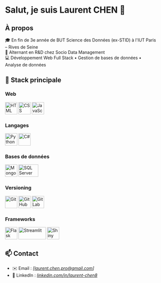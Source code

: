 # Salut, je suis Laurent CHEN 👋


## À propos

🎓 En fin de 3e année de BUT Science des Données (ex-STID) à l'IUT Paris – Rives de Seine  
💼 Alternant en R&D chez Socio Data Management  
💻 Développement Web Full Stack • Gestion de bases de données • Analyse de données


## 🔧 Stack principale

### Web
<p align="left">
  <img src="https://cdn.jsdelivr.net/gh/devicons/devicon/icons/html5/html5-original.svg" title="HTML" alt="HTML" width="40" height="40"/>
  <img src="https://cdn.jsdelivr.net/gh/devicons/devicon/icons/css3/css3-original.svg" title="CSS" alt="CSS" width="40" height="40"/>
  <img src="https://cdn.jsdelivr.net/gh/devicons/devicon/icons/javascript/javascript-original.svg" title="JavaScript" alt="JavaScript" width="40" height="40"/>
</p>

### Langages
<p align="left">
  <img src="https://cdn.jsdelivr.net/gh/devicons/devicon/icons/python/python-original.svg" title="Python" alt="Python" width="40" height="40"/>
  <img src="https://cdn.jsdelivr.net/gh/devicons/devicon/icons/csharp/csharp-original.svg" title="C#" alt="C#" width="40" height="40"/>
</p>

### Bases de données
<p align="left">
  <img src="https://cdn.jsdelivr.net/gh/devicons/devicon/icons/mongodb/mongodb-original.svg" title="MongoDB" alt="MongoDB" width="40" height="40"/>
  <img src="https://upload.wikimedia.org/wikipedia/commons/8/87/Sql_data_base_with_logo.png" title="SQL Server" alt="SQL Server" width="65" height="40"/>
</p>

### Versioning
<p align="left">
  <img src="https://cdn.jsdelivr.net/gh/devicons/devicon/icons/git/git-original.svg" title="Git" alt="Git" width="40" height="40"/>
  <img src="https://cdn.jsdelivr.net/gh/devicons/devicon/icons/github/github-original.svg" title="GitHub" alt="GitHub" width="40" height="40"/>
  <img src="https://cdn.jsdelivr.net/gh/devicons/devicon/icons/gitlab/gitlab-original.svg" title="GitLab" alt="GitLab" width="40" height="40"/>
</p>

### Frameworks
<p align="left">
  <img src="https://cdn.jsdelivr.net/gh/devicons/devicon/icons/flask/flask-original.svg" title="Flask" alt="Flask" width="40" height="40"/>
  <img src="https://streamlit.io/images/brand/streamlit-logo-primary-colormark-darktext.svg" title="Streamlit" alt="Streamlit" width="90" height="40"/>
  <img src="https://upload.wikimedia.org/wikipedia/commons/3/33/RStudio_Logo.png" title="Shiny (via RStudio)" alt="Shiny" width="40" height="40"/>
</p>


## 📫 Contact

- ✉️ Email : _[laurent.chen.pro@gmail.com]_  
- 💼 LinkedIn : _[linkedin.com/in/laurent-chen8](https://linkedin.com/in/laurent-chen8)_
